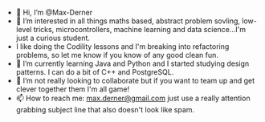 - 👋 Hi, I’m @Max-Derner
- 👀 I’m interested in all things maths based, abstract problem sovling, low-level tricks, microcontrollers, machine learning and data science...I'm just a curious student.
- I like doing the Codility lessons and I'm breaking into refactoring problems, so let me know if you know of any good clean fun.
- 🌱 I’m currently learning Java and Python and I started studying design patterns. I can do a bit of C++ and PostgreSQL.
- 💞️ I’m not really looking to collaborate but if you want to team up and get clever together them I'm all game!
- 📫 How to reach me: max.derner@gmail.com just use a really attention grabbing subject line that also doesn't look like spam.

<!---
Max-Derner/Max-Derner is a ✨ special ✨ repository because its `README.md` (this file) appears on your GitHub profile.
You can click the Preview link to take a look at your changes.
--->
